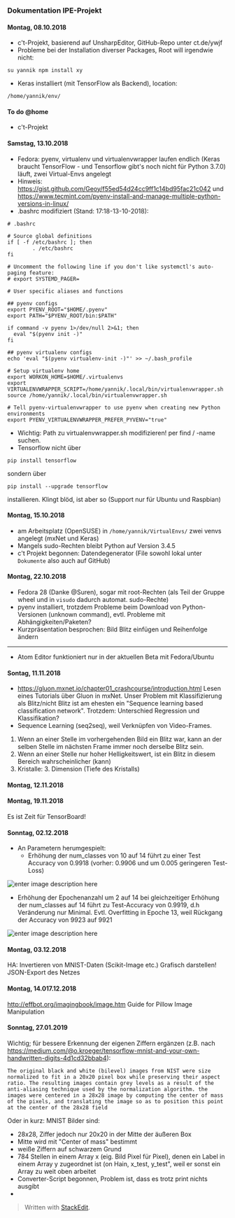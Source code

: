 ### Dokumentation IPE-Projekt

#### Montag, 08.10.2018
- c't-Projekt, basierend auf UnsharpEditor, GitHub-Repo unter ct.de/ywjf
- Probleme bei der Installation diverser Packages, Root will irgendwie nicht:

```
su yannik npm install xy
```
- Keras installiert (mit TensorFlow als Backend), location:

```
/home/yannik/env/
```

#### To do @home

- c't-Projekt

#### Samstag, 13.10.2018
-  Fedora: pyenv, virtualenv und virtualenvwrapper laufen endlich (Keras braucht TensorFlow - und Tensorflow gibt's noch nicht für Python 3.7.0) läuft, zwei Virtual-Envs angelegt
- Hinweis: https://gist.github.com/Geoy/f55ed54d24cc9ff1c14bd95fac21c042 und https://www.tecmint.com/pyenv-install-and-manage-multiple-python-versions-in-linux/
- .bashrc modifiziert (Stand: 17:18-13-10-2018):
```
# .bashrc

# Source global definitions
if [ -f /etc/bashrc ]; then
        . /etc/bashrc
fi

# Uncomment the following line if you don't like systemctl's auto-paging feature:
# export SYSTEMD_PAGER=

# User specific aliases and functions

## pyenv configs
export PYENV_ROOT="$HOME/.pyenv"
export PATH="$PYENV_ROOT/bin:$PATH"

if command -v pyenv 1>/dev/null 2>&1; then
  eval "$(pyenv init -)"
fi

## pyenv virtualenv configs
echo 'eval "$(pyenv virtualenv-init -)"' >> ~/.bash_profile

# Setup virtualenv home
export WORKON_HOME=$HOME/.virtualenvs
export VIRTUALENVWRAPPER_SCRIPT=/home/yannik/.local/bin/virtualenvwrapper.sh
source /home/yannik/.local/bin/virtualenvwrapper.sh

# Tell pyenv-virtualenvwrapper to use pyenv when creating new Python environments
export PYENV_VIRTUALENVWRAPPER_PREFER_PYVENV="true"
```
- Wichtig: Path zu virtualenvwrapper.sh modifizieren! per find / -name suchen.
-  Tensorflow nicht über
```
pip install tensorflow
```
sondern über
```
pip install --upgrade tensorflow
```
installieren. Klingt blöd,  ist aber so (Support nur für Ubuntu und Raspbian)

#### Montag, 15.10.2018

- am Arbeitsplatz (OpenSUSE) in `/home/yannik/VirtualEnvs/` zwei venvs angelegt (mxNet und Keras)
-  Mangels sudo-Rechten bleibt Python auf Version 3.4.5
- c't Projekt begonnen: Datendegenerator (File sowohl lokal unter `Dokumente` also auch auf GitHub)

#### Montag, 22.10.2018

- Fedora 28 (Danke @Suren), sogar mit root-Rechten (als Teil der Gruppe wheel und in `visudo` dadurch automat. sudo-Rechte)
- pyenv installiert, trotzdem Probleme beim Download von Python-Versionen (unknown command), evtl. Probleme mit Abhängigkeiten/Paketen?
- Kurzpräsentation besprochen: Bild Blitz einfügen und Reihenfolge ändern

-----
- Atom Editor funktioniert nur in der aktuellen Beta mit Fedora/Ubuntu

#### Sontag, 11.11.2018

- https://gluon.mxnet.io/chapter01_crashcourse/introduction.html Lesen eines Tutorials über Gluon in mxNet. Unser Problem mit Klassifizierung als Blitz/nicht Blitz ist am ehesten ein "Sequence learning based classification network". Trotzdem: Unterschied Regression und Klassifikation?
- Sequence Learning (seq2seq), weil Verknüpfen von Video-Frames.
1. Wenn an einer Stelle im vorhergehenden Bild ein Blitz war, kann an der selben Stelle im nächsten Frame immer noch derselbe Blitz sein. 
2. Wenn an einer Stelle nur hoher Helligkeitswert, ist ein Blitz in diesem Bereich wahrscheinlicher (kann)
3. Kristalle: 3. Dimension (Tiefe des Kristalls)

#### Montag, 12.11.2018

#### Montag, 19.11.2018

Es ist Zeit für TensorBoard!

#### Sonntag, 02.12.2018
- An Parametern herumgespielt:
  - Erhöhung der num_classes von 10 auf 14 führt zu einer Test Accuracy von 0.9918 (vorher: 0.9906 und um 0.005 geringeren Test-Loss)
  
![enter image description here](https://lh3.googleusercontent.com/SRsoY9FjLFtcWAcEieCM7JTU-obx43MZdCWrCTTsiT-wEYqMNKqpyIXsI825UGf9XsteOOrYs1H8)
  - Erhöhung der Epochenanzahl um 2 auf 14 bei gleichzeitiger Erhöhung der num_classes auf 14 führt zu Test-Accuracy von 0.9919, d.h Veränderung nur Minimal. Evtl. Overfitting in Epoche 13, weil Rückgang der Accuracy von 9923 auf 9921
 
![enter image description here](https://lh3.googleusercontent.com/CCentEqHA5MYIbWvO5RAeU8TRElfEAC9ef3YjdeYVzTCXndeUv3EaK_hJxL4DamC0vG0AKhDdTLN)

#### Montag, 03.12.2018
HA: Invertieren von MNIST-Daten (Scikit-Image etc.)
Grafisch darstellen!
JSON-Export des Netzes

#### Montag, 14.017.12.2018
http://effbot.org/imagingbook/image.htm Guide for Pillow Image Manipulation

#### Sonntag, 27.01.2019
Wichtig; für bessere Erkennung der eigenen Ziffern ergänzen (z.B. nach https://medium.com/@o.kroeger/tensorflow-mnist-and-your-own-handwritten-digits-4d1cd32bbab4):

```The original black and white (bilevel) images from NIST were size normalized to fit in a 20x20 pixel box while preserving their aspect ratio. The resulting images contain grey levels as a result of the anti-aliasing technique used by the normalization algorithm. the images were centered in a 28x28 image by computing the center of mass of the pixels, and translating the image so as to position this point at the center of the 28x28 field```

Oder in kurz:
MNIST Bilder sind:
- 28x28, Ziffer jedoch nur 20x20 in der Mitte der äußeren Box
- Mitte wird mit "Center of mass" bestimmt
- weiße Ziffern auf schwarzem Grund
- 784 Stellen in einem Array x (eig. Bild Pixel für Pixel), denen ein Label in einem Array y zugeordnet ist (on Hain, x_test, y_test", weil er sonst ein Array zu weit oben arbeitet
- Converter-Script begonnen, Problem ist, dass es trotz print nichts ausgibt
- 
> Written with [StackEdit](https://stackedit.io/).
<!--stackedit_data:
eyJoaXN0b3J5IjpbLTMwNzk3NDkxNiwtMTQ4NDQ2NjgyNSwtMT
QyNzU1MzU2OSwxMzg4MjM2MDAyLC0xMzM3NzcxODcwLDE3NjIy
MzA0MDIsMTc5MzE4MjIyNywzMzI2OTE2MywtMTQ3NDg1MDY4OC
w3NDA1NjQ5NTIsNDk2NjMyNjExLDU2OTY0NTg2NCwtNTAxNTU5
Nzc2LC0xNDczNTg1NzIzLC0yMTE2MjQzOTA5LC03MTgwNzM4Mj
IsLTE4MDkxODY4NTgsNjgyNDU5MDMsLTg1NzEyNDA2NSwtMTY4
OTE2NjYxNl19
-->